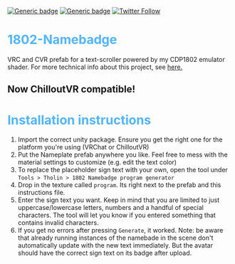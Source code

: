 [![Generic badge](https://img.shields.io/badge/Unity-2019.4.31f1-informational.svg)](https://unity3d.com/unity/whats-new/2019.4.31)
[![Generic badge](https://img.shields.io/badge/License-MIT-informational.svg)](https://github.com/hfcRed/Among-Us-Follower/blob/main/LICENSE)
[![Twitter Follow](https://img.shields.io/twitter/follow/tholinvali.svg?style=social)](https://twitter.com/tholinvali)

<html>
<h1 style="color: #50b6ff;">1802-Namebadge</h1>
<p>
VRC and CVR prefab for a text-scroller powered by my CDP1802 emulator shader. For more technical info about this project, see <a href="https://tholin.dev/shader_1802/">here.</a>
<h2>Now ChilloutVR compatible!</h2>
</p>

<h1 style="color: #50b6ff;">Installation instructions</h1>
<ol>
<li>Import the correct unity package. Ensure you get the right one for the platform you're using (VRChat or ChilloutVR)</li>
<li>Put the Nameplate prefab anywhere you like. Feel free to mess with the material settings to customize (e.g. edit the text color)</li>
<li>To replace the placeholder sign text with your own, open the tool under <code>Tools > Tholin > 1802 Namebadge program generator</code></li>
<li>Drop in the texture called <code>program</code>. Its right next to the prefab and this instructions file.</li>
<li>Enter the sign text you want. Keep in mind that you are limited to just uppercase/lowercase letters, numbers and a handful of special characters. The tool will let you know if you entered something that contains invalid characters.</li>
<li>If you get no errors after pressing <code>Generate</code>, it worked. Note: be aware that already running instances of the namebade in the scene don't automatically update with the new text immediately. But the avatar should have the correct sign text on its badge after upload.</li>
</ol>
</html>

